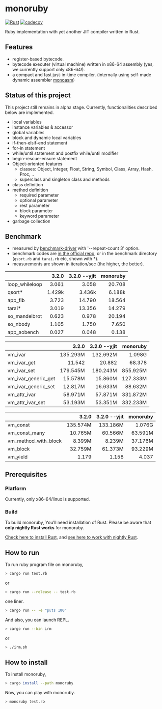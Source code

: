 # monoruby

[![Rust](https://github.com/sisshiki1969/monoruby/actions/workflows/rust.yml/badge.svg?branch=master)](https://github.com/sisshiki1969/monoruby/actions/workflows/rust.yml)
[![codecov](https://codecov.io/gh/sisshiki1969/monoruby/branch/master/graph/badge.svg?token=vAvpafdKER)](https://codecov.io/gh/sisshiki1969/monoruby)

Ruby implementation with yet another JIT compiler written in Rust.

## Features

- register-based bytecode.
- bytecode executer (virtual machine) written in x86-64 assembly (yes, we currently support only x86-64!).
- a compact and fast just-in-time compiler. (internally using self-made dynamic assembler [monoasm](https://github.com/sisshiki1969/monoasm))

## Status of this project

This project still remains in alpha stage. Currently, functionalities described below are implemented.

- local variables
- instance variables & accessor
- global variables
- block and dynamic local variables
- if-then-elsif-end statement
- for-in statement
- while/until statement and postfix while/until modifier
- begin-rescue-ensure statement
- Object-oriented features
  - classes: Object, Integer, Float, String, Symbol, Class, Array, Hash, Proc, ..
  - superclass and singleton class and methods
- class definition
- method definition
  - required parameter
  - optional parameter
  - rest parameter
  - block parameter
  - keyword parameter
- garbage collection

## Benchmark

- measured by [benchmark-driver](https://github.com/benchmark-driver/benchmark-driver) with '--repeat-count 3' option.
- benchmark codes are [in the official repo](https://github.com/ruby/ruby/tree/master/benchmark), or in the benchmark directory (`qsort.rb` and `tarai.rb` etc, shown with *).
- measurements are shown in iteration/sec (the higher, the better).

|                     |   3.2.0| 3.2.0 --yjit|     monoruby|
|:--------------------|-------:|------------:|------------:|
|loop_whileloop       |   3.061|        3.058|       20.708|
|qsort*               |  1.429k|       3.436k|       6.188k|
|app_fib              |   3.723|       14.790|       18.564|
|tarai*               |   3.019|       13.356|       14.279|
|so_mandelbrot        |   0.623|        0.978|       20.194|
|so_nbody             |   1.105|        1.750|        7.650|
|app_aobench          |   0.027|        0.048|        0.138|

|                     |   3.2.0| 3.2.0 --yjit|     monoruby|
|:--------------------|-------:|------------:|------------:|
|vm_ivar              |135.293M|     132.692M|       1.098G|
|vm_ivar_get          |  11.542|       20.882|       68.378|
|vm_ivar_set          |179.545M|     180.243M|     855.925M|
|vm_ivar_generic_get  | 15.578M|      15.860M|     127.333M|
|vm_ivar_generic_set  | 12.817M|      16.633M|      88.632M|
|vm_attr_ivar         | 58.971M|      57.871M|     331.872M|
|vm_attr_ivar_set     | 53.193M|      53.351M|     332.233M|

|                     |   3.2.0| 3.2.0 --yjit|     monoruby|
|:--------------------|-------:|------------:|------------:|
|vm_const             |135.574M|     133.186M|       1.076G|
|vm_const_many        | 10.765M|      60.566M|      63.591M|
|vm_method_with_block |  8.399M|       8.239M|      37.176M|
|vm_block             | 32.759M|      61.373M|      93.229M|
|vm_yield             |   1.179|        1.158|        4.037|

## Prerequisites

### Platform

Currently, only x86-64/linux is supported.

### Build

To build monoruby, You'll need installation of Rust.
Please be aware that **only nightly Rust works** for monoruby.

[Check here to install Rust](https://www.rust-lang.org/ja/tools/install),
and [see here to work with nightly Rust](https://rust-lang.github.io/rustup/concepts/channels.html#working-with-nightly-rust).

## How to run

To run ruby program file on monoruby,

```sh
> cargo run test.rb
```

or

```sh
> cargo run --release -- test.rb
```

one liner.

```sh
> cargo run -- -e "puts 100"
```

And also, you can launch REPL.

```sh
> cargo run --bin irm
```

or

```sh
> ./irm.sh
```

## How to install

To install monoruby,

```sh
> cargo install --path monoruby
```

Now, you can play with monoruby.

```sh
> monoruby test.rb
```
